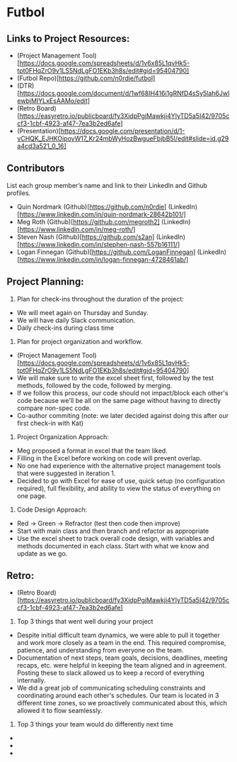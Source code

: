 # Futbol

## Links to Project Resources:
- (Project Management Tool)[https://docs.google.com/spreadsheets/d/1v6x85L1qvHk5-tpt0FHqZrO9v1LS5NdLgFO1EKb3h8s/edit#gid=95404790]
- (Futbol Repo)[https://github.com/n0rdie/futbol]
- (DTR)[https://docs.google.com/document/d/1wf68IH416i1gRNfD4sSy5lah6JwIewbjMIYLxEsAAMo/edit]
- (Retro Board)[https://easyretro.io/publicboard/fy3XidpPgjMawkji4YIyTD5a5I42/9705ccf3-1cbf-4923-af47-7ea3b2ed6afe]
- (Presentation)[https://docs.google.com/presentation/d/1-vCHQK_EJHKOipoyW17_Kr24mbWyHozBwgueFbjbB5I/edit#slide=id.g29a4cd3a521_0_16]


## Contributors
List each group member’s name and link to their LinkedIn and Github profiles.
- Quin Nordmark (Github)[https://github.com/n0rdie] (LinkedIn)[https://www.linkedin.com/in/quin-nordmark-28642b101/]
- Meg Roth (Github)[https://github.com/megroth2] (LinkedIn)[https://www.linkedin.com/in/meg-roth/]
- Steven Nash (Github)[https://github.com/s2an] (LinkedIn)[https://www.linkedin.com/in/stephen-nash-557b16111/]
- Logan Finnegan (Github)[https://github.com/LoganFinnegan] (LinkedIn)[https://www.linkedin.com/in/logan-finnegan-4728461ab/]


## Project Planning:
1. Plan for check-ins throughout the duration of the project:
- We will meet again on Thursday and Sunday.
- We will have daily Slack communication.
- Daily check-ins during class time

1. Plan for project organization and workflow.
- (Project Management Tool)[https://docs.google.com/spreadsheets/d/1v6x85L1qvHk5-tpt0FHqZrO9v1LS5NdLgFO1EKb3h8s/edit#gid=95404790]
- We will make sure to write the excel sheet first, followed by the test methods, followed by the code, followed by merging.
- If we follow this process, our code should not impact/block each other's code because we'll be all on the same page without having to directly compare non-spec code.
- Co-author commiting (note: we later decided against doing this after our first check-in with Kat)

1. Project Organization Approach:
- Meg proposed a format in excel that the team liked.
- Filling in the Excel before working on code will prevent overlap.
- No one had experience with the alternative project management tools that were suggested in iteration 1.
- Decided to go with Excel for ease of use, quick setup (no configuration required), full flexibility, and ability to view the status of everything on one page.

1. Code Design Approach:
- Red -> Green -> Refractor (test then code then improve)
- Start with main class and then branch and refactor as appropriate
- Use the excel sheet to track overall code design, with variables and methods documented in each class. Start with what we know and update as we go.


## Retro:
- (Retro Board)[https://easyretro.io/publicboard/fy3XidpPgjMawkji4YIyTD5a5I42/9705ccf3-1cbf-4923-af47-7ea3b2ed6afe]
1. Top 3 things that went well during your project
- Despite initial difficult team dynamics, we were able to pull it together and work more closely as a team in the end. This required compromise, patience, and understanding from everyone on the team.
- Documentation of next steps, team goals, decisions, deadlines, meeting recaps, etc. were helpful in keeping the team aligned and in agreement. Posting these to slack allowed us to keep a record of everything internally.
- We did a great job of communicating scheduling constraints and coordinating around each other's schedules. Our team is located in 3 different time zones, so we proactively communicated about this, which allowed it to flow seamlessly.

1. Top 3 things your team would do differently next time
- 
- 
- 